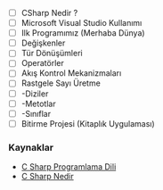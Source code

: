 - [ ] CSharp Nedir ?
- [ ] Microsoft Visual Studio Kullanımı
- [ ] Ilk Programımız (Merhaba Dünya)
- [ ] Değişkenler
- [ ] Tür Dönüşümleri
- [ ] Operatörler
- [ ] Akış Kontrol Mekanizmaları
- [ ] Rastgele Sayı Üretme
- [ ] -Diziler
- [ ] -Metotlar
- [ ] -Sınıflar
- [ ] Bitirme Projesi (Kitaplık Uygulaması)

### Kaynaklar
- [C Sharp Programlama Dili](https://tr.wikibooks.org/wiki/C_Sharp_Programlama_Dili)
- [C Sharp Nedir](http://www.teknokoliker.com/2011/11/c-nedir-c-temelleri-nelerdir.html)